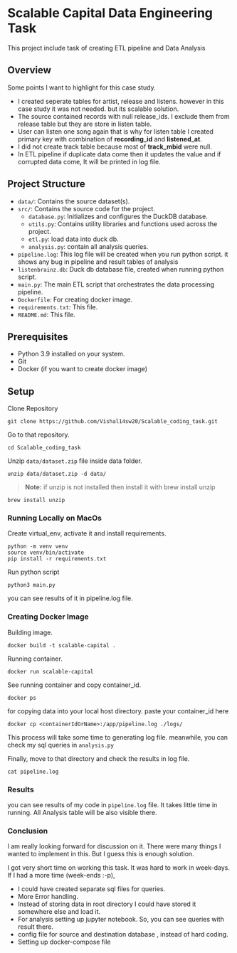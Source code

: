 # Scalable Capital Data Engineering Task

This project include task of creating ETL pipeline and Data Analysis


## Overview
Some points I want to highlight for this case study.
- I created seperate tables for artist, release and listens. however in this case study it was not needed. but its scalable solution. 
- The source contained records with null release_ids. I exclude them from release table but they are store in listen table.
- User can listen one song again that is why for listen table I created primary key with combination of **recording_id** and **listened_at**.
- I did not create track table because most of **track_mbid** were null.
- In ETL pipeline if duplicate data come then it updates the value and if corrupted data come, It will be printed in log file.


## Project Structure

- `data/`: Contains the source dataset(s).
- `src/`: Contains the source code for the project.
  - `database.py`: Initializes and configures the DuckDB database.
  - `utils.py`: Contains utility libraries and functions used across the project.
  - `etl.py`: load data into duck db.
  - `analysis.py`: contain all analysis queries.
- `pipeline.log`: This log file will be created when you run python script. it shows any bug in pipeline and result tables of analysis
- `listenbrainz.db`: Duck db database file, created when running python script.
- `main.py`: The main ETL script that orchestrates the data processing pipeline.
- `Dockerfile`: For creating docker image.
- `requirements.txt`: This file.
- `README.md`: This file.

## Prerequisites

- Python 3.9 installed on your system.
- Git
- Docker (if you want to create docker image)

## Setup

Clone Repository 
```
git clone https://github.com/Vishal14sw20/Scalable_coding_task.git
```
Go to that repository.
```
cd Scalable_coding_task
```

Unzip `data/dataset.zip` file inside data folder.
```
unzip data/dataset.zip -d data/
```
> **Note:** if unzip is not installed then install it with brew install unzip
```
brew install unzip
```

### Running Locally on MacOs

Create virtual_env, activate it and install requirements.
```
python -m venv venv
source venv/bin/activate
pip install -r requirements.txt
```
Run python script
```
python3 main.py
```

you can see results of it in pipeline.log file.

### Creating Docker Image

Building image.
```
docker build -t scalable-capital .
```

Running container.
```
docker run scalable-capital
```

See running container and copy container_id.
```
docker ps
```

for copying data into your local host directory. paste your container_id here
```
docker cp <containerIdOrName>:/app/pipeline.log ./logs/
```

This process will take some time to generating log file. meanwhile, you can check my sql queries in `analysis.py`

Finally, move to that directory and check the results in log file.
```
cat pipeline.log
```


### Results 

you can see results of my code in `pipeline.log` file. It takes little time in running.
All Analysis table will be also visible there.

### Conclusion

I am really looking forward for discussion on it. There were many things I wanted to implement in this. But I guess this is enough solution.

I got very short time on working this task. It was hard to work in week-days.
If I had a more time (week-ends :-p), 

- I could have created separate sql files for queries.
- More Error handling.
- Instead of storing data in root directory I could have stored it somewhere else and load it.
- For analysis setting up jupyter notebook. So, you can see queries with result there.
- config file for source and destination database , instead of hard coding.
- Setting up docker-compose file


